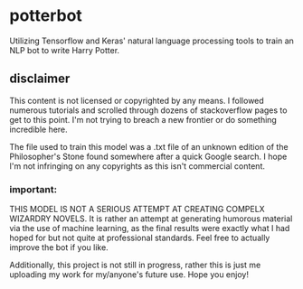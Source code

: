 # potterbot
Utilizing Tensorflow and Keras' natural language processing tools to train an NLP bot to write Harry Potter.

## disclaimer
This content is not licensed or copyrighted by any means. I followed numerous tutorials and scrolled through dozens of stackoverflow pages to get to this point. I'm not trying to breach a new frontier or do something incredible here.

The file used to train this model was a .txt file of an unknown edition of the Philosopher's Stone found somewhere after a quick Google search. I hope I'm not infringing on any copyrights as this isn't commercial content.
### important:
THIS MODEL IS NOT A SERIOUS ATTEMPT AT CREATING COMPELX WIZARDRY NOVELS. It is rather an attempt at generating humorous material via the use of machine learning, as the final results were exactly what I had hoped for but not quite at professional standards. Feel free to actually improve the bot if you like.

Additionally, this project is not still in progress, rather this is just me uploading my work for my/anyone's future use.
Hope you enjoy!
